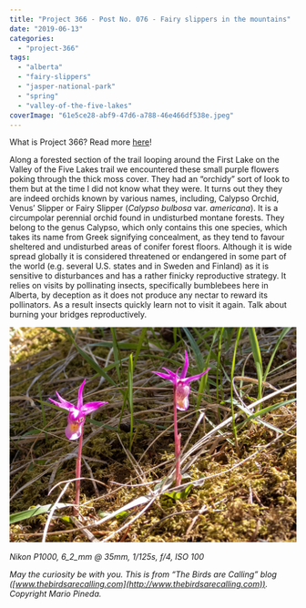 ```yaml
---
title: "Project 366 - Post No. 076 - Fairy slippers in the mountains"
date: "2019-06-13"
categories: 
  - "project-366"
tags: 
  - "alberta"
  - "fairy-slippers"
  - "jasper-national-park"
  - "spring"
  - "valley-of-the-five-lakes"
coverImage: "61e5ce28-abf9-47d6-a788-46e466df538e.jpeg"
---
```


What is Project 366? Read more [here](https://thebirdsarecalling.com/2019/03/29/project-366/)!

Along a forested section of the trail looping around the First Lake on the Valley of the Five Lakes trail we encountered these small purple flowers poking through the thick moss cover. They had an “orchidy” sort of look to them but at the time I did not know what they were. It turns out they they are indeed orchids known by various names, including, Calypso Orchid, Venus’ Slipper or Fairy Slipper (_Calypso bulbosa_ var. _americana_). It is a circumpolar perennial orchid found in undisturbed montane forests. They belong to the genus Calypso, which only contains this one species, which takes its name from Greek signifying concealment, as they tend to favour sheltered and undisturbed areas of conifer forest floors. Although it is wide spread globally it is considered threatened or endangered in some part of the world (e.g. several U.S. states and in Sweden and Finland) as it is sensitive to disturbances and has a rather finicky reproductive strategy. It relies on visits by pollinating insects, specifically bumblebees here in Alberta, by deception as it does not produce any nectar to reward its pollinators. As a result insects quickly learn not to visit it again. Talk about burning your bridges reproductively.

![](images/61e5ce28-abf9-47d6-a788-46e466df538e.jpeg)

_Nikon P1000, 6_2_mm @ 35mm, 1/125s, f/4, ISO 100_

_May the curiosity be with you. This is from “The Birds are Calling” blog ([www.thebirdsarecalling.com](http://www.thebirdsarecalling.com)). Copyright Mario Pineda._
